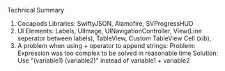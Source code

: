 Technical Summary

1. Cocapods Libraries: SwiftyJSON, Alamofire, SVProgressHUD
2. UI Elements: Labels, UIImage, UINavigationController, View(Line seperator between labels), TableView, Custom TableView Cell (xib), 
3. A problem when using + operator to append strings:
        Problem: Expression was too complex to be solved in reasonable time
        Solution: Use "\(variable1) \(variable2)" instead of variable1 + variable2
